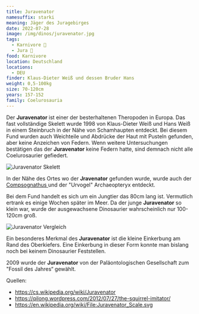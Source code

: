 ```yaml
---
title: Juravenator
namesuffix: starki
meaning: Jäger des Juragebirges
date: 2022-07-28
image: /img/dinos/juravenator.jpg
tags:
  - Karnivore 🥩
  - Jura 🦴
food: Karnivore
location: Deutschland
locations:
  - DEU
finder: Klaus-Dieter Weiß und dessen Bruder Hans
weight: 0,5-100kg
size: 70-120cm
years: 157-152
family: Coelurosauria
---
```

Der **Juravenator** ist einer der besterhaltenen Theropoden in Europa. Das fast vollständige Skelett wurde 1998 von Klaus-Dieter Weiß und Hans Weiß in einem Steinbruch in der Nähe von Schamhaupten entdeckt. Bei diesem Fund wurden auch Weichteile und Abdrücke der Haut mit Pusteln gefunden, aber keine Anzeichen von Federn. Wenn weitere Untersuchungen bestätigen das der **Juravenator** keine Federn hatte, sind demnach nicht alle Coelurosaurier gefiedert.

![Juravenator Skelett](/img/dinos/juravenator-skelett.jpg)

In der Nähe des Ortes wo der **Jravenator** gefunden wurde, wurde auch der [Compsognathus ](/dinos/compsognathus/)und der "Urvogel" Archaeopteryx entdeckt.

Bei dem Fund handelt es sich um ein Jungtier das 80cm lang ist. Vermutlich ertrank es einige Wochen später im Meer. Da der junge **Juravenator** so klein war, wurde der ausgewachsene Dinosaurier wahrscheinlich nur 100-120cm groß.

![Juravenator Vergleich](/img/dinos/juravenator-vergleich.png)

Ein besonderes Merkmal des **Juravenator** ist die kleine Einkerbung am Rand des Oberkiefers. Eine Einkerbung in dieser Form konnte man bislang noch bei keinem Dinosaurier Feststellen.

2009 wurde der **Juravenator** von der Paläontologischen Gesellschaft zum "Fossil des Jahres“ gewählt.

Quellen:

* <https://cs.wikipedia.org/wiki/Juravenator>
* [](https://cs.wikipedia.org/wiki/Juravenator)<https://qilong.wordpress.com/2012/07/27/the-squirrel-imitator/>
* <https://en.wikipedia.org/wiki/File:Juravenator_Scale.svg>